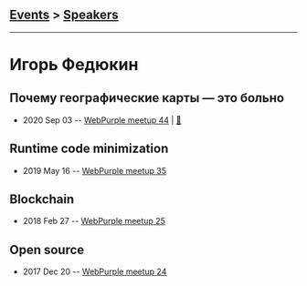## [Events](../README.md) > [Speakers](../speakers.md)
---

# Игорь Федюкин

## Почему географические карты — это больно
- 2020 Sep 03 -- [WebPurple meetup 44](https://www.youtube.com/watch?v=vne4L-8-w4o)  | [:notebook:](https://docs.google.com/presentation/d/1B33FT1euwzhHl54NdwsVMg5bkxFd4VZ-j_-Shi3Lj-E/edit#slide=id.p)  
## Runtime code minimization
- 2019 May 16 -- [WebPurple meetup 35](https://www.youtube.com/watch?v=J0VFrGyxuOs)    
## Blockchain
- 2018 Feb 27 -- [WebPurple meetup 25](https://youtu.be/X9se89JEU-A?t=324)    
## Open source
- 2017 Dec 20 -- [WebPurple meetup 24](https://youtu.be/amkV3KRyw28?t=528)    
